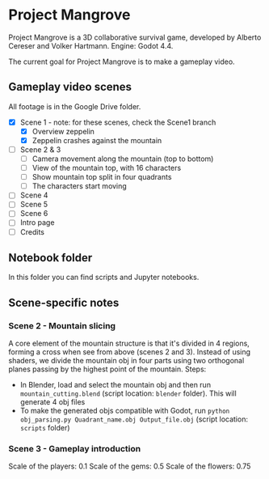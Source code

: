 # Project Mangrove

Project Mangrove is a 3D collaborative survival game, developed by Alberto Cereser and Volker Hartmann. Engine: Godot 4.4. 

The current goal for Project Mangrove is to make a gameplay video. 

## Gameplay video scenes

All footage is in the Google Drive folder. 

- [X] Scene 1 - note: for these scenes, check the Scene1 branch
  - [X] Overview zeppelin
  - [X] Zeppelin crashes against the mountain
- [ ] Scene 2 & 3
  - [ ] Camera movement along the mountain (top to bottom)
  - [ ] View of the mountain top, with 16 characters
  - [ ] Show mountain top split in four quadrants
  - [ ] The characters start moving
- [ ] Scene 4
- [ ] Scene 5
- [ ] Scene 6
- [ ] Intro page
- [ ] Credits

## Notebook folder

In this folder you can find scripts and Jupyter notebooks. 

## Scene-specific notes

### Scene 2 - Mountain slicing

A core element of the mountain structure is that it's divided in 4 regions, forming a cross when see from above (scenes 2 and 3). Instead of using shaders, we divide the mountain obj in four parts using two orthogonal planes passing by the highest point of the mountain. Steps:

- In Blender, load and select the mountain obj and then run `mountain_cutting.blend` (script location:  `blender` folder). This will generate 4 obj files
- To make the generated objs compatible with Godot, run `python obj_parsing.py Quadrant_name.obj Output_file.obj` (script location: `scripts` folder)

### Scene 3 - Gameplay introduction

Scale of the players: 0.1
Scale of the gems: 0.5 
Scale of the flowers: 0.75